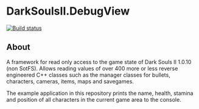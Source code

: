# DarkSoulsII.DebugView
[![Build status](https://ci.appveyor.com/api/projects/status/epb871a8yib6wfh3?svg=true)](https://ci.appveyor.com/project/Atvaark/darksoulsii-debugview)

## About
A framework for read only access to the game state of Dark Souls II 1.0.10 (non SotFS). Allows reading values of over 400 more or less reverse engineered C++ classes such as the manager classes for bullets, characters, cameras, items, maps and savegames.

The example application in this repository prints the name, health, stamina and position of all characters in the current game area to the console.
